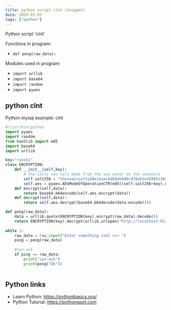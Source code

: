 ```yaml
---
title: python script clnt (snippet)
date: 2020-03-03
tags: ["python"]
---
```

Python script 'clnt'

Functions in program: 
* `def pong(raw_data):`

Modules used in program: 
* `import urllib`
* `import base64`
* `import random`
* `import pyaes`

## python clnt

Python mysql example: clnt

```python
#!/usr/bin/python
import pyaes
import random
from hashlib import md5
import base64
import urllib

key="ruoski"
class ENCRYPTION:
	def __init__(self,key):
		# the salty sea salt made from the sea water on the seashore
		self.salt256 = "theseaissaltyb8ecbaacbd68de040cd78eb2ed5889130cceb4c49268ea4d506"
		self.aes = pyaes.AESModeOfOperationCTR(md5((self.salt256+key).encode()).hexdigest().encode("ascii"))
	def encrypt(self,data):
		return base64.b64encode(self.aes.encrypt(data))
	def decrypt(self,data):
		return self.aes.decrypt(base64.b64decode(data.encode()))

def pong(raw_data):
	data = urllib.quote(ENCRYPTION(key).encrypt(raw_data).decode())
	return ENCRYPTION(key).decrypt(urllib.urlopen("http://localhost:92/" + data).read()).decode()
	
while 1:
	raw_data = raw_input("Enter something cool >>> ")
	ping = pong(raw_data)
	
	#syn-ack
	if ping == raw_data:
		print("syn-ack")
		print(pong("Ok"))
	

```

## Python links

- Learn Python: https://pythonbasics.org/
- Python Tutorial: https://pythonspot.com
